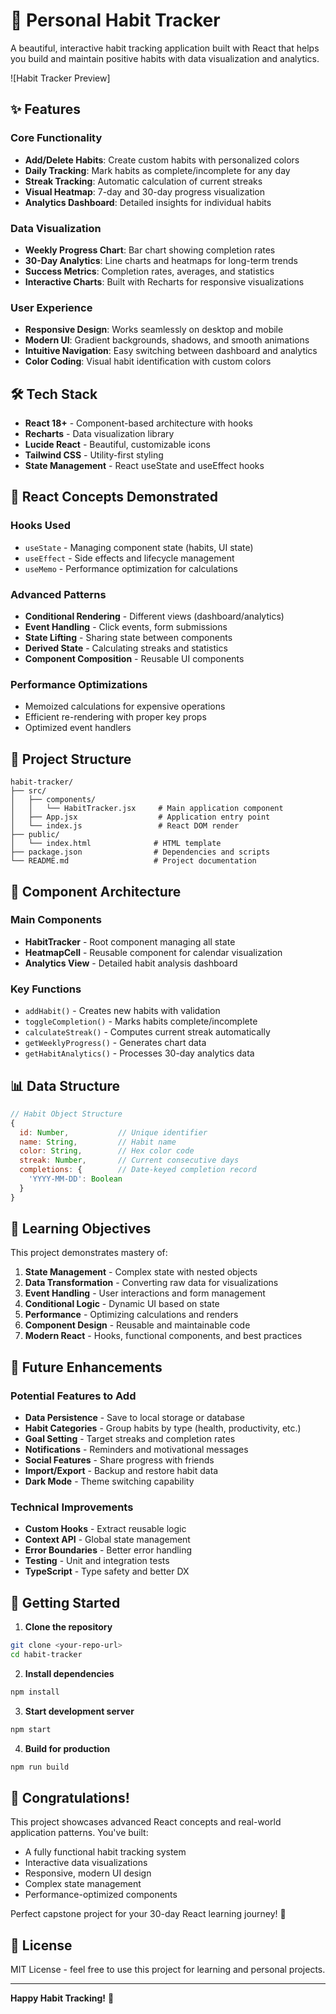 # 🎯 Personal Habit Tracker

A beautiful, interactive habit tracking application built with React that helps you build and maintain positive habits with data visualization and analytics.

![Habit Tracker Preview]

## ✨ Features

### Core Functionality
- **Add/Delete Habits**: Create custom habits with personalized colors
- **Daily Tracking**: Mark habits as complete/incomplete for any day
- **Streak Tracking**: Automatic calculation of current streaks
- **Visual Heatmap**: 7-day and 30-day progress visualization
- **Analytics Dashboard**: Detailed insights for individual habits

### Data Visualization
- **Weekly Progress Chart**: Bar chart showing completion rates
- **30-Day Analytics**: Line charts and heatmaps for long-term trends
- **Success Metrics**: Completion rates, averages, and statistics
- **Interactive Charts**: Built with Recharts for responsive visualizations

### User Experience
- **Responsive Design**: Works seamlessly on desktop and mobile
- **Modern UI**: Gradient backgrounds, shadows, and smooth animations
- **Intuitive Navigation**: Easy switching between dashboard and analytics
- **Color Coding**: Visual habit identification with custom colors

## 🛠️ Tech Stack

- **React 18+** - Component-based architecture with hooks
- **Recharts** - Data visualization library
- **Lucide React** - Beautiful, customizable icons
- **Tailwind CSS** - Utility-first styling
- **State Management** - React useState and useEffect hooks

## 🚀 React Concepts Demonstrated

### Hooks Used
- `useState` - Managing component state (habits, UI state)
- `useEffect` - Side effects and lifecycle management  
- `useMemo` - Performance optimization for calculations

### Advanced Patterns
- **Conditional Rendering** - Different views (dashboard/analytics)
- **Event Handling** - Click events, form submissions
- **State Lifting** - Sharing state between components
- **Derived State** - Calculating streaks and statistics
- **Component Composition** - Reusable UI components

### Performance Optimizations
- Memoized calculations for expensive operations
- Efficient re-rendering with proper key props
- Optimized event handlers

## 📁 Project Structure

```
habit-tracker/
├── src/
│   ├── components/
│   │   └── HabitTracker.jsx     # Main application component
│   ├── App.jsx                  # Application entry point
│   └── index.js                 # React DOM render
├── public/
│   └── index.html              # HTML template
├── package.json                # Dependencies and scripts
└── README.md                   # Project documentation
```

## 🎨 Component Architecture

### Main Components
- **HabitTracker** - Root component managing all state
- **HeatmapCell** - Reusable component for calendar visualization
- **Analytics View** - Detailed habit analysis dashboard

### Key Functions
- `addHabit()` - Creates new habits with validation
- `toggleCompletion()` - Marks habits complete/incomplete
- `calculateStreak()` - Computes current streak automatically
- `getWeeklyProgress()` - Generates chart data
- `getHabitAnalytics()` - Processes 30-day analytics data

## 📊 Data Structure

```javascript
// Habit Object Structure
{
  id: Number,           // Unique identifier
  name: String,         // Habit name
  color: String,        // Hex color code
  streak: Number,       // Current consecutive days
  completions: {        // Date-keyed completion record
    'YYYY-MM-DD': Boolean
  }
}
```

## 🎯 Learning Objectives

This project demonstrates mastery of:

1. **State Management** - Complex state with nested objects
2. **Data Transformation** - Converting raw data for visualizations
3. **Event Handling** - User interactions and form management
4. **Conditional Logic** - Dynamic UI based on state
5. **Performance** - Optimizing calculations and renders
6. **Component Design** - Reusable and maintainable code
7. **Modern React** - Hooks, functional components, and best practices

## 🔄 Future Enhancements

### Potential Features to Add
- **Data Persistence** - Save to local storage or database
- **Habit Categories** - Group habits by type (health, productivity, etc.)
- **Goal Setting** - Target streaks and completion rates
- **Notifications** - Reminders and motivational messages
- **Social Features** - Share progress with friends
- **Import/Export** - Backup and restore habit data
- **Dark Mode** - Theme switching capability

### Technical Improvements
- **Custom Hooks** - Extract reusable logic
- **Context API** - Global state management
- **Error Boundaries** - Better error handling
- **Testing** - Unit and integration tests
- **TypeScript** - Type safety and better DX

## 🏁 Getting Started

1. **Clone the repository**
```bash
git clone <your-repo-url>
cd habit-tracker
```

2. **Install dependencies**
```bash
npm install
```

3. **Start development server**
```bash
npm start
```

4. **Build for production**
```bash
npm run build
```

## 🎉 Congratulations!

This project showcases advanced React concepts and real-world application patterns. You've built:

- A fully functional habit tracking system
- Interactive data visualizations
- Responsive, modern UI design
- Complex state management
- Performance-optimized components

Perfect capstone project for your 30-day React learning journey! 🚀

## 📝 License

MIT License - feel free to use this project for learning and personal projects.

---

**Happy Habit Tracking!** 🎯